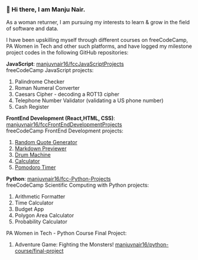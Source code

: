 ### 👋 Hi there, I am Manju Nair.

As a woman returner, I am pursuing my interests to learn & grow in the field of software and data. 

I have been upskilling myself through different courses on freeCodeCamp, PA Women in Tech and other such platforms, and have logged my milestone project codes in the following GitHub repositories:
<!--
**manjuvnair16/manjuvnair16** is a ✨ _special_ ✨ repository because its `README.md` (this file) appears on your GitHub profile.

Here are some ideas to get you started:

- 🔭 I’m currently working on ...
- 🌱 I’m currently learning ...
- 👯 I’m looking to collaborate on ...
- 🤔 I’m looking for help with ...
- 💬 Ask me about ...
- 📫 How to reach me: ...
- 😄 Pronouns: ...
- ⚡ Fun fact: ...
-->



**JavaScript**: [manjuvnair16/fccJavaScriptProjects](https://github.com/manjuvnair16/fccJavaScriptProjects)   
freeCodeCamp JavaScript projects:  
1. Palindrome Checker
2. Roman Numeral Converter
3. Caesars Cipher - decoding a ROT13 cipher
4. Telephone Number Validator (validating a US phone number)
5. Cash Register


**FrontEnd Development (React,HTML, CSS)**: [manjuvnair16/fccFrontEndDevelopmentProjects](https://github.com/manjuvnair16/fccFrontEndDevelopmentProjects)  
freeCodeCamp FrontEnd Development projects:
1. [Random Quote Generator](https://manjuvnair16.github.io/RandomQuoteGenerator/) 
2. [Markdown Previewer](https://manjuvnair16.github.io/MarkdownPreviewer/)
3. [Drum Machine](https://manjuvnair16.github.io/DrumMachine/)
4. [Calculator](https://manjuvnair16.github.io/Calculator/)
5. [Pomodoro Timer](https://manjuvnair16.github.io/PomodoroTimer/)


**Python**: [manjuvnair16/fcc-Python-Projects](https://github.com/manjuvnair16/fcc-Python-Projects)  
freeCodeCamp Scientific Computing with Python projects:
1. Arithmetic Formatter 
2. Time Calculator
3. Budget App
4. Polygon Area Calculator
5. Probability Calculator

PA Women in Tech - Python Course Final Project: 
1. Adventure Game: Fighting the Monsters!
[manjuvnair16/python-course/final-project](https://github.com/manjuvnair16/python-course/tree/main/final-project) 



